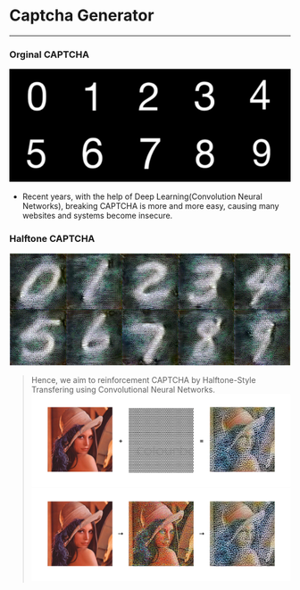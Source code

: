 # Captcha Generator
---
### Orginal CAPTCHA
![demo](demo/original_captcha.png)
* Recent years, with the help of Deep Learning(Convolution Neural Networks), breaking CAPTCHA is more and more easy, causing many websites and systems become insecure.
### Halftone CAPTCHA
![demo](demo/halftone_captcha.png)
> Hence, we aim to reinforcement CAPTCHA by Halftone-Style Transfering using Convolutional Neural Networks.
![demo](demo/halftone_transform.png)
![demo](demo/style_transform.png)